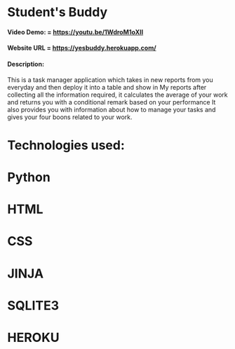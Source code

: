 # Student's Buddy
 
#### Video Demo: = https://youtu.be/1WdroM1oXII

#### Website URL = https://yesbuddy.herokuapp.com/

#### Description: 
This is a task manager application which takes in new reports from you everyday
and then deploy it into a table and show in My reports
after collecting all the information required, it calculates the average of your work and returns you with 
a conditional remark based on your performance
It also provides you with information about how to manage your tasks and gives your four boons
related to your work.

# Technologies used:
 # Python
 # HTML
 # CSS
 # JINJA
 # SQLITE3
 # HEROKU
